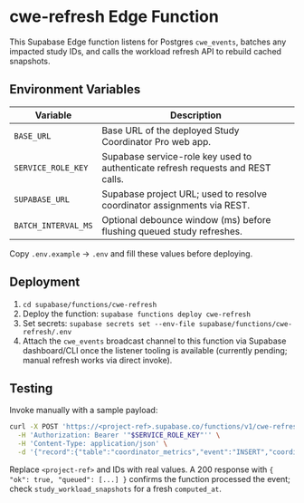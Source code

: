 # cwe-refresh Edge Function

This Supabase Edge function listens for Postgres `cwe_events`, batches any impacted study IDs, and calls the workload refresh API to rebuild cached snapshots.

## Environment Variables

| Variable            | Description                                                                      |
|---------------------|----------------------------------------------------------------------------------|
| `BASE_URL`          | Base URL of the deployed Study Coordinator Pro web app.                          |
| `SERVICE_ROLE_KEY`  | Supabase service-role key used to authenticate refresh requests and REST calls.  |
| `SUPABASE_URL`      | Supabase project URL; used to resolve coordinator assignments via REST.          |
| `BATCH_INTERVAL_MS` | Optional debounce window (ms) before flushing queued study refreshes.            |

Copy `.env.example` → `.env` and fill these values before deploying.

## Deployment

1. `cd supabase/functions/cwe-refresh`
2. Deploy the function: `supabase functions deploy cwe-refresh`
3. Set secrets: `supabase secrets set --env-file supabase/functions/cwe-refresh/.env`
4. Attach the `cwe_events` broadcast channel to this function via Supabase dashboard/CLI once the listener tooling is available (currently pending; manual refresh works via direct invoke).

## Testing

Invoke manually with a sample payload:

```bash
curl -X POST 'https://<project-ref>.supabase.co/functions/v1/cwe-refresh' \
  -H 'Authorization: Bearer '"$SERVICE_ROLE_KEY"'' \
  -H 'Content-Type: application/json' \
  -d '{"record":{"table":"coordinator_metrics","event":"INSERT","coordinator_id":"00000000-0000-0000-0000-000000000000"}}'
```

Replace `<project-ref>` and IDs with real values. A 200 response with `{ "ok": true, "queued": [...] }` confirms the function processed the event; check `study_workload_snapshots` for a fresh `computed_at`.
